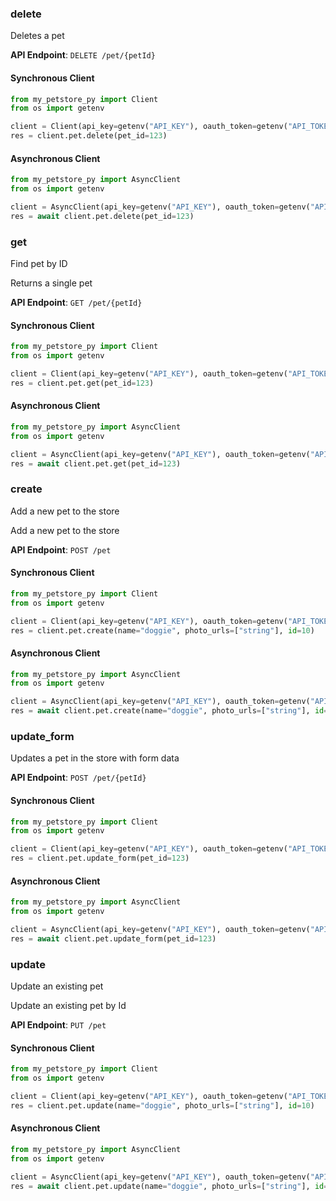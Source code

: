 
### delete <a name="delete"></a>
Deletes a pet



**API Endpoint**: `DELETE /pet/{petId}`

#### Synchronous Client

```python
from my_petstore_py import Client
from os import getenv

client = Client(api_key=getenv("API_KEY"), oauth_token=getenv("API_TOKEN"))
res = client.pet.delete(pet_id=123)
```

#### Asynchronous Client

```python
from my_petstore_py import AsyncClient
from os import getenv

client = AsyncClient(api_key=getenv("API_KEY"), oauth_token=getenv("API_TOKEN"))
res = await client.pet.delete(pet_id=123)
```

### get <a name="get"></a>
Find pet by ID

Returns a single pet

**API Endpoint**: `GET /pet/{petId}`

#### Synchronous Client

```python
from my_petstore_py import Client
from os import getenv

client = Client(api_key=getenv("API_KEY"), oauth_token=getenv("API_TOKEN"))
res = client.pet.get(pet_id=123)
```

#### Asynchronous Client

```python
from my_petstore_py import AsyncClient
from os import getenv

client = AsyncClient(api_key=getenv("API_KEY"), oauth_token=getenv("API_TOKEN"))
res = await client.pet.get(pet_id=123)
```

### create <a name="create"></a>
Add a new pet to the store

Add a new pet to the store

**API Endpoint**: `POST /pet`

#### Synchronous Client

```python
from my_petstore_py import Client
from os import getenv

client = Client(api_key=getenv("API_KEY"), oauth_token=getenv("API_TOKEN"))
res = client.pet.create(name="doggie", photo_urls=["string"], id=10)
```

#### Asynchronous Client

```python
from my_petstore_py import AsyncClient
from os import getenv

client = AsyncClient(api_key=getenv("API_KEY"), oauth_token=getenv("API_TOKEN"))
res = await client.pet.create(name="doggie", photo_urls=["string"], id=10)
```

### update_form <a name="update_form"></a>
Updates a pet in the store with form data



**API Endpoint**: `POST /pet/{petId}`

#### Synchronous Client

```python
from my_petstore_py import Client
from os import getenv

client = Client(api_key=getenv("API_KEY"), oauth_token=getenv("API_TOKEN"))
res = client.pet.update_form(pet_id=123)
```

#### Asynchronous Client

```python
from my_petstore_py import AsyncClient
from os import getenv

client = AsyncClient(api_key=getenv("API_KEY"), oauth_token=getenv("API_TOKEN"))
res = await client.pet.update_form(pet_id=123)
```

### update <a name="update"></a>
Update an existing pet

Update an existing pet by Id

**API Endpoint**: `PUT /pet`

#### Synchronous Client

```python
from my_petstore_py import Client
from os import getenv

client = Client(api_key=getenv("API_KEY"), oauth_token=getenv("API_TOKEN"))
res = client.pet.update(name="doggie", photo_urls=["string"], id=10)
```

#### Asynchronous Client

```python
from my_petstore_py import AsyncClient
from os import getenv

client = AsyncClient(api_key=getenv("API_KEY"), oauth_token=getenv("API_TOKEN"))
res = await client.pet.update(name="doggie", photo_urls=["string"], id=10)
```
